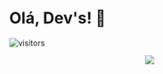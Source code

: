 # Olá, Dev's! 👋
![visitors](https://visitor-badge.laobi.icu/badge?page_id=0XxMxX0.0XxMxX0)

<p align="center">
  <img src="https://readme-typing-svg.demolab.com/?lines=Bem-vindo(a)%20ao%20meu%20GitHub%20👋;Desenvolvedor%20Back-End%20com%20Laravel;%20Front-End%20com%20HTML,%20CSS,%20JS%20e%20Bootstrap;Aprendendo%20coisas%20novas%20sempre%20🤓&font=Fira%20Code&center=true&width=440&height=45&color=FFFe&vCenter=true&pause=1000&size=22" />
</p>

